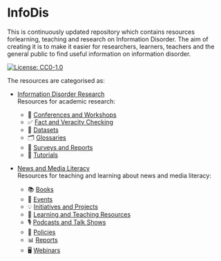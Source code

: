 # InfoDis
This is  continuously updated repository which contains resources forlearning, teaching and research on Information Disorder.
The aim of creating it is to make it easier for researchers, learners, teachers and the general public to find useful information on information disorder.

[![License: CC0-1.0](https://img.shields.io/badge/License-CC0%201.0-lightgrey.svg)](http://creativecommons.org/publicdomain/zero/1.0/)

The resources are categorised as:
 - [Information Disorder Research](https://github.com/m-arti/infodis/blob/master/Information%20Disorder%20Research.md) \
  Resources for academic research:
    - 📅 [Conferences and Workshops](https://github.com/m-arti/infodis/blob/master/Information%20Disorder%20Research.md#Conferences-and-Workshops)
    - ✅ [Fact and Veracity Checking](https://github.com/m-arti/infodis/blob/master/Information%20Disorder%20Research.md#Fact-and-Veracity-Checking)
    - 📁 [Datasets](https://github.com/m-arti/infodis/blob/master/Information%20Disorder%20Research.md#Datasets)
    - 🗂 [Glossaries](https://github.com/m-arti/infodis/blob/master/Information%20Disorder%20Research.md#Glossaries)
    - 📄 [Surveys and Reports](https://github.com/m-arti/infodis/blob/master/Information%20Disorder%20Research.md#Surveys-and-Reports)
    - 📝 [Tutorials](https://github.com/m-arti/infodis/blob/master/Information%20Disorder%20Research.md#Tutorials)


 - [News and Media Literacy](https://github.com/m-arti/infodis/blob/master/News%20and%20Media%20Literacy.md) \
  Resources for teaching and learning about news and media literacy:
    - 📚 [Books](https://github.com/m-arti/infodis/blob/master/News%20and%20Media%20Literacy.md#Books)
    - 📅 [Events](https://github.com/m-arti/infodis/blob/master/News%20and%20Media%20Literacy.md#Events)
    - 💡 [Initiatives and Projects](https://github.com/m-arti/infodis/blob/master/News%20and%20Media%20Literacy.md#Initiatives-Projects)
    - 📝 [Learning and Teaching Resources](https://github.com/m-arti/infodis/blob/master/News%20and%20Media%20Literacy.md#Learning-and-Teaching-Resources)
    - 🎙 [Podcasts and Talk Shows](https://github.com/m-arti/infodis/blob/master/News%20and%20Media%20Literacy.md#Podcasts-Talk-Shows)
    - 📜 [Policies](https://github.com/m-arti/infodis/blob/master/News%20and%20Media%20Literacy.md#Policies)
    - 📊 [Reports](https://github.com/m-arti/infodis/blob/master/News%20and%20Media%20Literacy.md#Reports)
    - 🖥 [Webinars](https://github.com/m-arti/infodis/blob/master/News%20and%20Media%20Literacy.md#Webinars)
